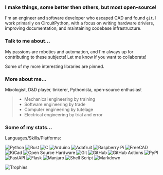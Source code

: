 ### I make things, some better then others, but most open-source!

I'm an engineer and software developer who escaped CAD and found `git`.  I work primarily on
CircuitPython, with a focus on writing hardware driviers, improving documentation,
and maintaining codebase infrastructure.

### Talk to me about...

My passions are robotics and automation, and I'm always up for contributing to these
subjects! Let me know if you want to collaborate!

Some of my more interesting libraries are pinned.

### More about me...

Mixologist, D&D player, tinkerer, Pythonista, open-source enthusiast

> - Mechanical engineering by training
> - Software engineering by trade
> - Computer engineering by tutelage
> - Electrical engineering by trial and error

### Some of my stats...

Languages/Skills/Platforms:

![Python](https://img.shields.io/badge/python-3670A0?style=for-the-badge&logo=python&logoColor=ffdd54)
![Rust](https://img.shields.io/badge/Rust-CE412B?style=for-the-badge&logo=rust&logoColor=FFFFFF)
![C](https://img.shields.io/badge/C-00599C?style=for-the-badge&logo=c&logoColor=white)
![Arduino](https://img.shields.io/badge/-Arduino-00979D?style=for-the-badge&logo=Arduino&logoColor=white)
![Adafruit](https://img.shields.io/badge/adafruit-000000?style=for-the-badge&logo=adafruit&logoColor=white)
![Raspberry Pi](https://img.shields.io/badge/-RaspberryPi-C51A4A?style=for-the-badge&logo=Raspberry-Pi)
![FreeCAD](https://img.shields.io/badge/FreeCAD-729FCF?style=for-the-badge&logo=freecad&logoColor=FFFFFF)
![KiCad](https://img.shields.io/badge/KiCad-314CB0?style=for-the-badge&logo=kicad&logoColor=FFFFFF)
![Open Source Hardware](https://img.shields.io/badge/Open_Source_HW-0099B0?style=for-the-badge&logo=opensourcehardware&logoColor=white)
![Git](https://img.shields.io/badge/git-%23F05033.svg?style=for-the-badge&logo=git&logoColor=white)
![GitHub](https://img.shields.io/badge/github-%23121011.svg?style=for-the-badge&logo=github&logoColor=white)
![GitHub Actions](https://img.shields.io/badge/github%20actions-%232671E5.svg?style=for-the-badge&logo=githubactions&logoColor=white)
![PyPI](https://img.shields.io/badge/PyPI-3775A9?style=for-the-badge&logo=pypi&logoColor=FFFFFF)
![FastAPI](https://img.shields.io/badge/fastapi-109989?style=for-the-badge&logo=FASTAPI&logoColor=white)
![Flask](https://img.shields.io/badge/Flask-000000?style=for-the-badge&logo=flask&logoColor=FFFFFF)
![Manjaro](https://img.shields.io/badge/Manjaro-35BF5C?style=for-the-badge&logo=Manjaro&logoColor=white)
![Shell Script](https://img.shields.io/badge/shell_script-%23121011.svg?style=for-the-badge&logo=gnu-bash&logoColor=white)
![Markdown](https://img.shields.io/badge/Markdown-000000?style=for-the-badge&logo=markdown&logoColor=white)

![Trophies](https://github-profile-trophy.vercel.app/?username=tekktrik)

<!---
tekktrik/tekktrik is a ✨ special ✨ repository because its `README.md` (this file) appears on your GitHub profile.
You can click the Preview link to take a look at your changes.
--->
